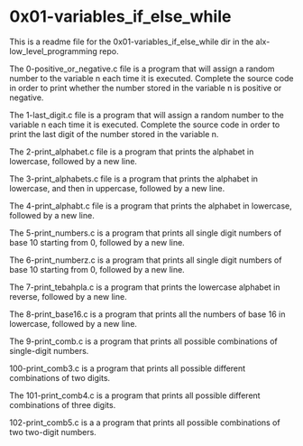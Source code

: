 # 0x01-variables_if_else_while

This is a readme file for the 0x01-variables_if_else_while dir in the alx-low_level_programming repo.

The 0-positive_or_negative.c file is a program that will assign a random number to the variable n each time it is executed. Complete the source code in order to print whether the number stored in the variable n is positive or negative.

The 1-last_digit.c file is a program that will assign a random number to the variable n each time it is executed. Complete the source code in order to print the last digit of the number stored in the variable n.

The 2-print_alphabet.c file is a program that prints the alphabet in lowercase, followed by a new line.

The 3-print_alphabets.c file is a program that prints the alphabet in lowercase, and then in uppercase, followed by a new line.

The 4-print_alphabt.c file is a program that prints the alphabet in lowercase, followed by a new line.

The 5-print_numbers.c is a program that prints all single digit numbers of base 10 starting from 0, followed by a new line.

The 6-print_numberz.c is a program that prints all single digit numbers of base 10 starting from 0, followed by a new line.

The 7-print_tebahpla.c is a program that prints the lowercase alphabet in reverse, followed by a new line.

The 8-print_base16.c is a program that prints all the numbers of base 16 in lowercase, followed by a new line.

The 9-print_comb.c is a program that prints all possible combinations of single-digit numbers.

100-print_comb3.c is a program that prints all possible different combinations of two digits.

The 101-print_comb4.c is a program that prints all possible different combinations of three digits.

102-print_comb5.c is a a program that prints all possible combinations of two two-digit numbers.
